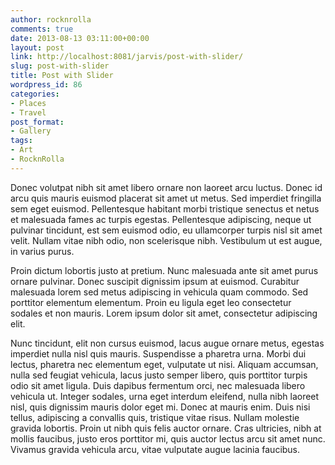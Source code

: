 ```yaml
---
author: rocknrolla
comments: true
date: 2013-08-13 03:11:00+00:00
layout: post
link: http://localhost:8081/jarvis/post-with-slider/
slug: post-with-slider
title: Post with Slider
wordpress_id: 86
categories:
- Places
- Travel
post_format:
- Gallery
tags:
- Art
- RocknRolla
---
```


Donec volutpat nibh sit amet libero ornare non laoreet arcu luctus. Donec id arcu quis mauris euismod placerat sit amet ut metus. Sed imperdiet fringilla sem eget euismod. Pellentesque habitant morbi tristique senectus et netus et malesuada fames ac turpis egestas. Pellentesque adipiscing, neque ut pulvinar tincidunt, est sem euismod odio, eu ullamcorper turpis nisl sit amet velit. Nullam vitae nibh odio, non scelerisque nibh. Vestibulum ut est augue, in varius purus.

Proin dictum lobortis justo at pretium. Nunc malesuada ante sit amet purus ornare pulvinar. Donec suscipit dignissim ipsum at euismod. Curabitur malesuada lorem sed metus adipiscing in vehicula quam commodo. Sed porttitor elementum elementum. Proin eu ligula eget leo consectetur sodales et non mauris. Lorem ipsum dolor sit amet, consectetur adipiscing elit.

Nunc tincidunt, elit non cursus euismod, lacus augue ornare metus, egestas imperdiet nulla nisl quis mauris. Suspendisse a pharetra urna. Morbi dui lectus, pharetra nec elementum eget, vulputate ut nisi. Aliquam accumsan, nulla sed feugiat vehicula, lacus justo semper libero, quis porttitor turpis odio sit amet ligula. Duis dapibus fermentum orci, nec malesuada libero vehicula ut. Integer sodales, urna eget interdum eleifend, nulla nibh laoreet nisl, quis dignissim mauris dolor eget mi. Donec at mauris enim. Duis nisi tellus, adipiscing a convallis quis, tristique vitae risus. Nullam molestie gravida lobortis. Proin ut nibh quis felis auctor ornare. Cras ultricies, nibh at mollis faucibus, justo eros porttitor mi, quis auctor lectus arcu sit amet nunc. Vivamus gravida vehicula arcu, vitae vulputate augue lacinia faucibus.
